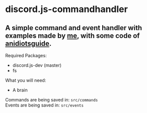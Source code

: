 # discord.js-commandhandler
## A simple command and event handler with examples made by [me](https://github.com/Etzyy), with some code of [anidiotsguide](https://anidiotsguide_old.gitbooks.io/discord-js-bot-guide/coding-guides/a-basic-command-handler.html).

Required Packages: 
- discord.js-dev (master)
- fs

What you will need:
- A brain

Commands are being saved in: `src/commands`\
Events are being saved in: `src/events`
